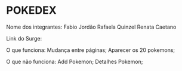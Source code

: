 # POKEDEX

Nome dos integrantes: 
Fabio Jordão
Rafaela Quinzel
Renata Caetano

Link do Surge: 

O que funciona:
Mudança entre páginas;
Aparecer os 20 pokemons;

O que não funciona: 
Add Pokemon;
Detalhes Pokemon;

